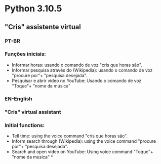 # Python 3.10.5
## "Cris" assistente virtual
### PT-BR
### Funções iniciais:
- Informar horas: usando o comando de voz "cris que horas são".
- Informar pesquisa através do (Wikipedia): usando o comando de voz "procure por"+ "pesquisa desejada".
- Pesquisar e abrir video no YouTube: Usando o comando de voz "Toque"+ "nome da música"

### EN-English
### "Cris" virtual assistant
### Initial functions:
- Tell time: using the voice command "cris que horas são".
- Inform search through (Wikipedia): using the voice command "procure por"+ "pesquisa desejada".
- Search and open video on YouTube: Using voice command "Toque"+ "nome da musica" *

